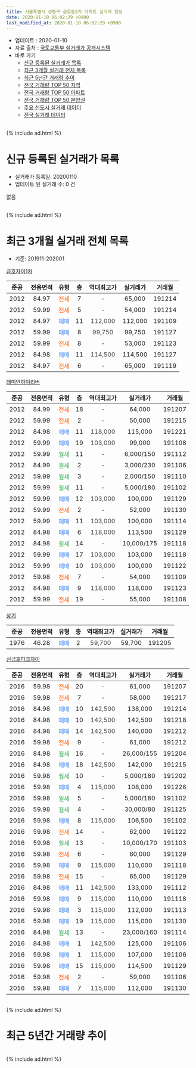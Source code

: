 ```yaml
---
title: 서울특별시 성동구 금호동2가 아파트 실거래 정보
date: 2020-01-10 06:02:29 +0900
last_modified_at: 2020-01-10 06:02:29 +0900
---
```


* 업데이트 : 2020-01-10
* 자료 출처 : [국토교통부 실거래가 공개시스템](http://rt.molit.go.kr)
* 바로 가기
    * [신규 등록된 실거래가 목록](#신규-등록된-실거래가-목록)
    * [최근 3개월 실거래 전체 목록](#최근-3개월-실거래-전체-목록)
    * [최근 5년간 거래량 추이](#최근-5년간-거래량-추이)
    * [전국 거래량 TOP 50 지역](https://inasie.github.io/apt-trade-info/최근-3개월-전국에서-가장-거래가-많이-발생한-지역)
    * [전국 거래량 TOP 50 아파트](https://inasie.github.io/apt-trade-info/최근-3개월-전국에서-가장-거래가-많이-발생한-아파트)
    * [전국 거래량 TOP 50 분양권](https://inasie.github.io/apt-trade-info/최근-3개월-전국에서-가장-거래가-많이-발생한-분양권)
    * [주요 신도시 실거래 데이터](https://inasie.github.io/apt-trade-info/주요-신도시)
    * [전국 실거래 데이터](https://inasie.github.io/apt-trade-info/전국)
<br>
{% include ad.html %}
<br>

# 신규 등록된 실거래가 목록
* 실거래가 등록일: 20200110
* 업데이트 된 실거래 수: 0 건

없음

<br>
{% include ad.html %}
<br>

# 최근 3개월 실거래 전체 목록
* 기준: 201911-202001


[금호자이1차](https://search.naver.com/search.naver?query=%EC%84%9C%EC%9A%B8%ED%8A%B9%EB%B3%84%EC%8B%9C+%EC%84%B1%EB%8F%99%EA%B5%AC+%EA%B8%88%ED%98%B8%EB%8F%992%EA%B0%80+%EA%B8%88%ED%98%B8%EC%9E%90%EC%9D%B41%EC%B0%A8)

|준공|전용면적|유형|층|역대최고가|실거래가|거래월|
|:---:|:---:|:---:|:---:|:---:|:---:|:---:|
|2012|84.97|<span style="color:#ff5a00">전세</span>|7|<span style="color:#444444">-</span>|65,000|191214|
|2012|59.99|<span style="color:#ff5a00">전세</span>|5|<span style="color:#444444">-</span>|54,000|191214|
|2012|84.97|<span style="color:#4285f3">매매</span>|11|<span style="color:#444444">112,000</span>|112,000|191109|
|2012|59.99|<span style="color:#4285f3">매매</span>|8|<span style="color:#444444">99,750</span>|99,750|191127|
|2012|59.99|<span style="color:#ff5a00">전세</span>|8|<span style="color:#444444">-</span>|53,000|191123|
|2012|84.98|<span style="color:#4285f3">매매</span>|11|<span style="color:#444444">114,500</span>|114,500|191127|
|2012|84.97|<span style="color:#ff5a00">전세</span>|6|<span style="color:#444444">-</span>|65,000|191119|

[래미안하이리버](https://search.naver.com/search.naver?query=%EC%84%9C%EC%9A%B8%ED%8A%B9%EB%B3%84%EC%8B%9C+%EC%84%B1%EB%8F%99%EA%B5%AC+%EA%B8%88%ED%98%B8%EB%8F%992%EA%B0%80+%EB%9E%98%EB%AF%B8%EC%95%88%ED%95%98%EC%9D%B4%EB%A6%AC%EB%B2%84)

|준공|전용면적|유형|층|역대최고가|실거래가|거래월|
|:---:|:---:|:---:|:---:|:---:|:---:|:---:|
|2012|84.99|<span style="color:#ff5a00">전세</span>|18|<span style="color:#444444">-</span>|64,000|191207|
|2012|59.99|<span style="color:#ff5a00">전세</span>|2|<span style="color:#444444">-</span>|50,000|191215|
|2012|84.98|<span style="color:#4285f3">매매</span>|11|<span style="color:#444444">118,000</span>|115,000|191221|
|2012|59.99|<span style="color:#4285f3">매매</span>|19|<span style="color:#444444">103,000</span>|99,000|191108|
|2012|59.99|<span style="color:#34a853">월세</span>|11|<span style="color:#444444">-</span>|6,000/150|191112|
|2012|84.99|<span style="color:#34a853">월세</span>|2|<span style="color:#444444">-</span>|3,000/230|191106|
|2012|59.99|<span style="color:#34a853">월세</span>|3|<span style="color:#444444">-</span>|2,000/150|191110|
|2012|59.99|<span style="color:#34a853">월세</span>|11|<span style="color:#444444">-</span>|5,000/180|191102|
|2012|59.99|<span style="color:#4285f3">매매</span>|12|<span style="color:#444444">103,000</span>|100,000|191129|
|2012|59.99|<span style="color:#ff5a00">전세</span>|2|<span style="color:#444444">-</span>|52,000|191130|
|2012|59.99|<span style="color:#4285f3">매매</span>|11|<span style="color:#444444">103,000</span>|100,000|191114|
|2012|84.98|<span style="color:#4285f3">매매</span>|6|<span style="color:#444444">118,000</span>|113,500|191129|
|2012|84.98|<span style="color:#34a853">월세</span>|14|<span style="color:#444444">-</span>|10,000/175|191118|
|2012|59.99|<span style="color:#4285f3">매매</span>|17|<span style="color:#444444">103,000</span>|103,000|191118|
|2012|59.99|<span style="color:#4285f3">매매</span>|10|<span style="color:#444444">103,000</span>|100,000|191122|
|2012|59.98|<span style="color:#ff5a00">전세</span>|7|<span style="color:#444444">-</span>|54,000|191109|
|2012|84.98|<span style="color:#4285f3">매매</span>|9|<span style="color:#444444">118,000</span>|118,000|191123|
|2012|59.99|<span style="color:#ff5a00">전세</span>|19|<span style="color:#444444">-</span>|55,000|191108|

[상기](https://search.naver.com/search.naver?query=%EC%84%9C%EC%9A%B8%ED%8A%B9%EB%B3%84%EC%8B%9C+%EC%84%B1%EB%8F%99%EA%B5%AC+%EA%B8%88%ED%98%B8%EB%8F%992%EA%B0%80+%EC%83%81%EA%B8%B0)

|준공|전용면적|유형|층|역대최고가|실거래가|거래월|
|:---:|:---:|:---:|:---:|:---:|:---:|:---:|
|1976|46.28|<span style="color:#4285f3">매매</span>|2|<span style="color:#444444">59,700</span>|59,700|191205|

[신금호파크자이](https://search.naver.com/search.naver?query=%EC%84%9C%EC%9A%B8%ED%8A%B9%EB%B3%84%EC%8B%9C+%EC%84%B1%EB%8F%99%EA%B5%AC+%EA%B8%88%ED%98%B8%EB%8F%992%EA%B0%80+%EC%8B%A0%EA%B8%88%ED%98%B8%ED%8C%8C%ED%81%AC%EC%9E%90%EC%9D%B4)

|준공|전용면적|유형|층|역대최고가|실거래가|거래월|
|:---:|:---:|:---:|:---:|:---:|:---:|:---:|
|2016|59.98|<span style="color:#ff5a00">전세</span>|20|<span style="color:#444444">-</span>|61,000|191207|
|2016|59.98|<span style="color:#ff5a00">전세</span>|7|<span style="color:#444444">-</span>|58,000|191217|
|2016|84.98|<span style="color:#4285f3">매매</span>|10|<span style="color:#444444">142,500</span>|138,000|191214|
|2016|84.98|<span style="color:#4285f3">매매</span>|10|<span style="color:#444444">142,500</span>|142,500|191218|
|2016|84.98|<span style="color:#4285f3">매매</span>|14|<span style="color:#444444">142,500</span>|140,000|191212|
|2016|59.98|<span style="color:#ff5a00">전세</span>|9|<span style="color:#444444">-</span>|61,000|191212|
|2016|84.98|<span style="color:#34a853">월세</span>|16|<span style="color:#444444">-</span>|26,000/155|191204|
|2016|84.98|<span style="color:#4285f3">매매</span>|18|<span style="color:#444444">142,500</span>|142,000|191215|
|2016|59.98|<span style="color:#34a853">월세</span>|10|<span style="color:#444444">-</span>|5,000/180|191202|
|2016|59.98|<span style="color:#4285f3">매매</span>|4|<span style="color:#444444">115,000</span>|108,000|191226|
|2016|59.98|<span style="color:#34a853">월세</span>|5|<span style="color:#444444">-</span>|5,000/180|191102|
|2016|59.98|<span style="color:#34a853">월세</span>|4|<span style="color:#444444">-</span>|30,000/80|191125|
|2016|59.98|<span style="color:#4285f3">매매</span>|8|<span style="color:#444444">115,000</span>|106,500|191102|
|2016|59.98|<span style="color:#ff5a00">전세</span>|14|<span style="color:#444444">-</span>|62,000|191122|
|2016|59.98|<span style="color:#34a853">월세</span>|13|<span style="color:#444444">-</span>|10,000/170|191103|
|2016|59.98|<span style="color:#ff5a00">전세</span>|6|<span style="color:#444444">-</span>|60,000|191129|
|2016|59.98|<span style="color:#4285f3">매매</span>|9|<span style="color:#444444">115,000</span>|110,000|191118|
|2016|59.98|<span style="color:#ff5a00">전세</span>|15|<span style="color:#444444">-</span>|65,000|191129|
|2016|84.98|<span style="color:#4285f3">매매</span>|11|<span style="color:#444444">142,500</span>|133,000|191112|
|2016|59.98|<span style="color:#4285f3">매매</span>|9|<span style="color:#444444">115,000</span>|110,000|191118|
|2016|59.98|<span style="color:#4285f3">매매</span>|3|<span style="color:#444444">115,000</span>|112,000|191113|
|2016|59.98|<span style="color:#4285f3">매매</span>|19|<span style="color:#444444">115,000</span>|115,000|191130|
|2016|84.98|<span style="color:#34a853">월세</span>|13|<span style="color:#444444">-</span>|23,000/160|191114|
|2016|84.98|<span style="color:#4285f3">매매</span>|1|<span style="color:#444444">142,500</span>|125,000|191106|
|2016|59.98|<span style="color:#4285f3">매매</span>|1|<span style="color:#444444">115,000</span>|107,000|191106|
|2016|59.98|<span style="color:#4285f3">매매</span>|15|<span style="color:#444444">115,000</span>|114,500|191129|
|2016|59.98|<span style="color:#ff5a00">전세</span>|2|<span style="color:#444444">-</span>|59,000|191106|
|2016|59.98|<span style="color:#4285f3">매매</span>|7|<span style="color:#444444">115,000</span>|112,000|191130|


<br>
{% include ad.html %}
<br>

# 최근 5년간 거래량 추이


<div style="width:100%;">
    <canvas id="deal_progress" height="200"></canvas>
</div>

<script>
new Chart(document.getElementById("deal_progress"), {
    type: 'line',
    data: {
        labels: ['201501','201502','201503','201504','201505','201506','201507','201508','201509','201510','201511','201512','201601','201602','201603','201604','201605','201606','201607','201608','201609','201610','201611','201612','201701','201702','201703','201704','201705','201706','201707','201708','201709','201710','201711','201712','201801','201802','201803','201804','201805','201806','201807','201808','201809','201810','201811','201812','201901','201902','201903','201904','201905','201906','201907','201908','201909','201910','201911','201912','202001'],
        datasets: [{
            label: '매매',
            pointRadius: 1,
            data: [8, 4, 24, 16, 16, 17, 15, 12, 11, 24, 6, 6, 4, 6, 14, 11, 13, 20, 21, 7, 14, 19, 11, 3, 9, 10, 13, 25, 40, 34, 38, 4, 10, 14, 29, 36, 37, 18, 12, 7, 2, 3, 8, 41, 14, 4, 0, 2, 2, 0, 2, 5, 7, 31, 34, 17, 23, 35, 20, 7, 0],
            borderColor: "rgba(255, 201, 14, 1)",
            backgroundColor: "rgba(255, 201, 14, 0.5)",
            fill: false,
            lineTension: 0
        },{
            label: '전월세',
            pointRadius: 1,
            data: [13, 14, 18, 5, 15, 12, 12, 8, 6, 16, 21, 18, 36, 29, 54, 68, 103, 75, 48, 22, 15, 13, 15, 11, 10, 15, 23, 20, 15, 22, 25, 19, 12, 10, 18, 29, 24, 43, 71, 56, 65, 61, 34, 28, 22, 19, 9, 13, 24, 23, 25, 27, 25, 20, 26, 29, 24, 25, 18, 9, 0],
            borderColor: "rgba(0, 141, 185, 1)",
            backgroundColor: "rgba(0, 141, 185, 0.5)",
            fill: false,
            lineTension: 0
        }
        ]
    },
    options: {
        responsive: true,
        title: {
            display: false
        },
        tooltips: {
            mode: 'index',
            intersect: false
        },
        hover: {
            mode: 'nearest',
            intersect: true
        },
        scales: {
            xAxes: [{
                display: true,
                scaleLabel: {
                    display: true,
                    labelString: '년/월'
                }
            }],
            yAxes: [{
                display: true,
                ticks: {
                    suggestedMin: 0,
                },
                scaleLabel: {
                    display: true,
                    labelString: '실거래 수'
                }
            }]
        }
    }
});

</script>


<br>
{% include ad.html %}
<br>

